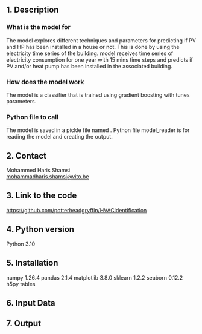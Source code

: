 ## 1. Description
### What is the model for 
The model explores different techniques and parameters for predicting if PV and HP has been installed in a house or not. This is done by using the electricity time series of the building. model receives time series of electricity consumption for one year with 15 mins time steps and predicts if PV and/or heat pump has been installed in the associated building.

### How does the model work
The model is a classifier that is trained using gradient boosting with tunes parameters.

### Python file to call
The model is saved in a pickle file named . Python file model_reader is for reading the model and creating the output.

## 2. Contact
Mohammed Haris Shamsi  
mohammadharis.shamsi@vito.be

## 3. Link to the code
https://github.com/potterheadgryffin/HVACidentification

## 4. Python version 
Python 3.10

## 5. Installation
numpy 1.26.4
pandas 2.1.4
matplotlib 3.8.0
sklearn 1.2.2
seaborn 0.12.2
h5py
tables

## 6. Input Data

## 7. Output

